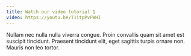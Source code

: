 ```yaml
---
title: Watch our video tutorial 1
video: https://youtu.be/T1itpPvFWHI
---
```


Nullam nec nulla nulla viverra congue. Proin convallis quam sit amet est suscipit tincidunt. Praesent tincidunt elit, eget sagittis turpis ornare non. Mauris non leo tortor.